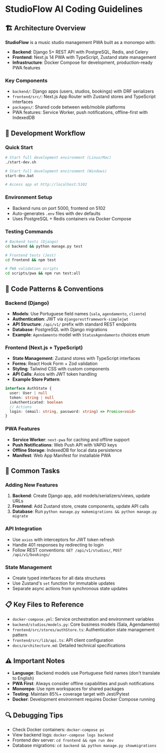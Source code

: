 # StudioFlow AI Coding Guidelines

## 🏗️ Architecture Overview

**StudioFlow** is a music studio management PWA built as a monorepo with:
- **Backend**: Django 5+ REST API with PostgreSQL, Redis, and Celery
- **Frontend**: Next.js 14 PWA with TypeScript, Zustand state management
- **Infrastructure**: Docker Compose for development, production-ready PWA features

### Key Components
- `backend/`: Django apps (users, studios, bookings) with DRF serializers
- `frontend/src/`: Next.js App Router with Zustand stores and TypeScript interfaces
- `packages/`: Shared code between web/mobile platforms
- PWA features: Service Worker, push notifications, offline-first with IndexedDB

## 🚀 Development Workflow

### Quick Start
```bash
# Start full development environment (Linux/Mac)
./start-dev.sh

# Start full development environment (Windows)
start-dev.bat

# Access app at http://localhost:5102
```

### Environment Setup
- Backend runs on port 5000, frontend on 5102
- Auto-generates `.env` files with dev defaults
- Uses PostgreSQL + Redis containers via Docker Compose

### Testing Commands
```bash
# Backend tests (Django)
cd backend && python manage.py test

# Frontend tests (Jest)
cd frontend && npm test

# PWA validation scripts
cd scripts/pwa && npm run test:all
```

## 📝 Code Patterns & Conventions

### Backend (Django)
- **Models**: Use Portuguese field names (`sala`, `agendamento`, `cliente`)
- **Authentication**: JWT via `djangorestframework-simplejwt`
- **API Structure**: `/api/v1/` prefix with standard REST endpoints
- **Database**: PostgreSQL with Django migrations
- **Example**: `Agendamento` model with `StatusAgendamento` choices enum

### Frontend (Next.js + TypeScript)
- **State Management**: Zustand stores with TypeScript interfaces
- **Forms**: React Hook Form + Zod validation
- **Styling**: Tailwind CSS with custom components
- **API Calls**: Axios with JWT token handling
- **Example Store Pattern**:
```typescript
interface AuthState {
  user: User | null
  token: string | null
  isAuthenticated: boolean
  // Actions
  login: (email: string, password: string) => Promise<void>
}
```

### PWA Features
- **Service Worker**: `next-pwa` for caching and offline support
- **Push Notifications**: Web Push API with VAPID keys
- **Offline Storage**: IndexedDB for local data persistence
- **Manifest**: Web App Manifest for installable PWA

## 🔧 Common Tasks

### Adding New Features
1. **Backend**: Create Django app, add models/serializers/views, update URLs
2. **Frontend**: Add Zustand store, create components, update API calls
3. **Database**: Run `python manage.py makemigrations && python manage.py migrate`

### API Integration
- Use `axios` with interceptors for JWT token refresh
- Handle 401 responses by redirecting to login
- Follow REST conventions: `GET /api/v1/studios/`, `POST /api/v1/bookings/`

### State Management
- Create typed interfaces for all data structures
- Use Zustand's `set` function for immutable updates
- Separate async actions from synchronous state updates

## 📋 Key Files to Reference

- `docker-compose.yml`: Service orchestration and environment variables
- `backend/studios/models.py`: Core business models (Sala, Agendamento)
- `frontend/src/stores/authStore.ts`: Authentication state management pattern
- `frontend/src/lib/api.ts`: API client configuration
- `docs/architecture.md`: Detailed technical specifications

## ⚠️ Important Notes

- **Language**: Backend models use Portuguese field names (don't translate to English)
- **PWA First**: Always consider offline capabilities and push notifications
- **Monorepo**: Use npm workspaces for shared packages
- **Testing**: Maintain 85%+ coverage target with Jest/Pytest
- **Docker**: Development environment requires Docker Compose running

## 🔍 Debugging Tips

- Check Docker containers: `docker-compose ps`
- View backend logs: `docker-compose logs backend`
- Frontend dev server: `cd frontend && npm run dev`
- Database migrations: `cd backend && python manage.py showmigrations`